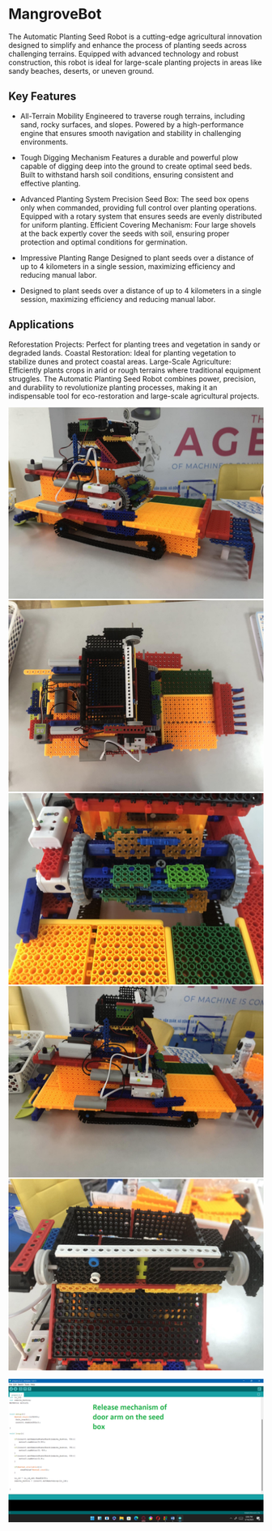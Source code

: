 # MangroveBot
The Automatic Planting Seed Robot is a cutting-edge agricultural innovation designed to simplify and enhance the process of planting seeds across challenging terrains. Equipped with advanced technology and robust construction, this robot is ideal for large-scale planting projects in areas like sandy beaches, deserts, or uneven ground.
## Key Features

- All-Terrain Mobility
Engineered to traverse rough terrains, including sand, rocky surfaces, and slopes.
Powered by a high-performance engine that ensures smooth navigation and stability in challenging environments.
-  Tough Digging Mechanism
Features a durable and powerful plow capable of digging deep into the ground to create optimal seed beds.
Built to withstand harsh soil conditions, ensuring consistent and effective planting.

- Advanced Planting System
Precision Seed Box:
The seed box opens only when commanded, providing full control over planting operations.
Equipped with a rotary system that ensures seeds are evenly distributed for uniform planting.
Efficient Covering Mechanism:
Four large shovels at the back expertly cover the seeds with soil, ensuring proper protection and optimal conditions for germination.
- Impressive Planting Range
Designed to plant seeds over a distance of up to 4 kilometers in a single session, maximizing efficiency and reducing manual labor.
- Designed to plant seeds over a distance of up to 4 kilometers in a single session, maximizing efficiency and reducing manual labor.
## Applications
Reforestation Projects: Perfect for planting trees and vegetation in sandy or degraded lands.
Coastal Restoration: Ideal for planting vegetation to stabilize dunes and protect coastal areas.
Large-Scale Agriculture: Efficiently plants crops in arid or rough terrains where traditional equipment struggles.
The Automatic Planting Seed Robot combines power, precision, and durability to revolutionize planting processes, making it an indispensable tool for eco-restoration and large-scale agricultural projects.

![demo](https://github.com/picard587/MangroveBot/blob/main/A.jpg?raw=true)
![demo](https://github.com/picard587/MangroveBot/blob/main/B.jpg?raw=true)
![demo](https://github.com/picard587/MangroveBot/blob/main/C.jpg?raw=true)
![demo](https://github.com/picard587/MangroveBot/blob/main/D.jpg?raw=true)
![demo](https://github.com/picard587/MangroveBot/blob/main/E.jpg?raw=true)

![demo](https://github.com/picard587/MangroveBot/blob/main/releses%20mechanism.png2.png?raw=true)





